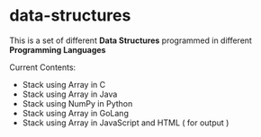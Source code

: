 # data-structures

This is a set of different **Data Structures** programmed in different **Programming Languages**

Current Contents:
- Stack using Array in C
- Stack using Array in Java
- Stack using NumPy in Python
- Stack using Array in GoLang
- Stack using Array in JavaScript and HTML ( for output )
